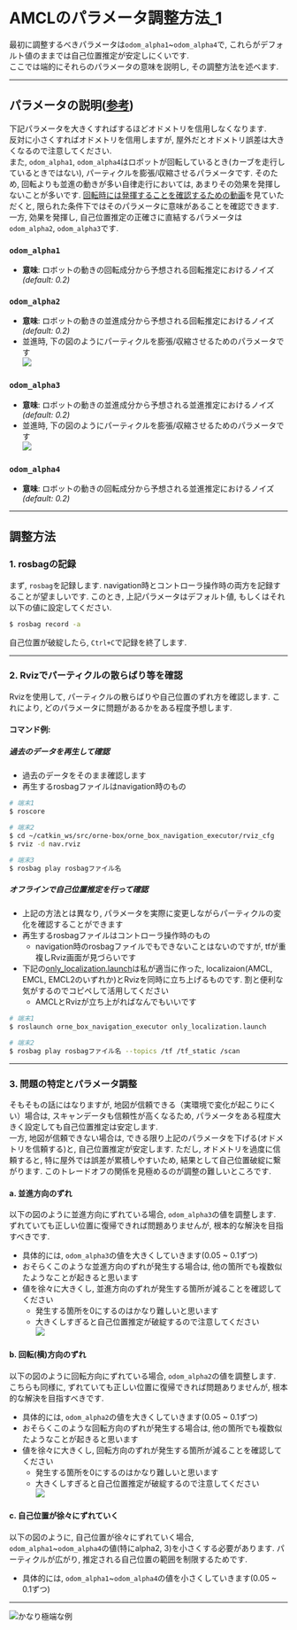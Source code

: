 # AMCLのパラメータ調整方法_1

最初に調整するべきパラメータは`odom_alpha1`~`odom_alpha4`で, これらがデフォルト値のままでは自己位置推定が安定しにくいです.      
ここでは端的にそれらのパラメータの意味を説明し, その調整方法を述べます.  

---

## パラメータの説明([参考](http://wiki.ros.org/amcl#Parameters))
下記パラメータを大きくすればするほどオドメトリを信用しなくなります.  
反対に小さくすればオドメトリを信用しますが, 屋外だとオドメトリ誤差は大きくなるので注意してください.  
また, `odom_alpha1`, `odom_alpha4`はロボットが回転しているとき(カーブを走行しているときではない), パーティクルを膨張/収縮させるパラメータです. そのため, 回転よりも並進の動きが多い自律走行においては, あまりその効果を発揮しないことが多いです. [回転時には発揮することを確認するための動画](https://youtu.be/rg_rXQvE8Ao)を見ていただくと, 限られた条件下ではそのパラメータに意味があることを確認できます.   
一方, 効果を発揮し, 自己位置推定の正確さに直結するパラメータは`odom_alpha2`, `odom_alpha3`です.  
### `odom_alpha1`
- **意味**: ロボットの動きの回転成分から予想される回転推定におけるノイズ *(default: 0.2)*
### `odom_alpha2`
- **意味**: ロボットの動きの並進成分から予想される回転推定におけるノイズ *(default: 0.2)*  
- 並進時, 下の図のようにパーティクルを膨張/収縮させるためのパラメータです  
![](images/abc_3.png)  

### `odom_alpha3`
- **意味**: ロボットの動きの並進成分から予想される並進推定におけるノイズ *(default: 0.2)*
- 並進時, 下の図のようにパーティクルを膨張/収縮させるためのパラメータです  
![](images/alpha3_big2.png)  

### `odom_alpha4`
- **意味**: ロボットの動きの回転成分から予想される並進推定におけるノイズ *(default: 0.2)*  

---

## 調整方法

### 1. rosbagの記録
まず, `rosbag`を記録します. navigation時とコントローラ操作時の両方を記録することが望ましいです. このとき, 上記パラメータはデフォルト値, もしくはそれ以下の値に設定してください. 

```bash
$ rosbag record -a
```

自己位置が破綻したら, `Ctrl+C`で記録を終了します.  

---

### 2. Rvizでパーティクルの散らばり等を確認
Rvizを使用して, パーティクルの散らばりや自己位置のずれ方を確認します. これにより, どのパラメータに問題があるかをある程度予想します.  

#### コマンド例:
##### 過去のデータを再生して確認
- 過去のデータをそのまま確認します
- 再生するrosbagファイルはnavigation時のもの
```bash
# 端末1
$ roscore

# 端末2
$ cd ~/catkin_ws/src/orne-box/orne_box_navigation_executor/rviz_cfg
$ rviz -d nav.rviz

# 端末3
$ rosbag play rosbagファイル名
```

##### オフラインで自己位置推定を行って確認
- 上記の方法とは異なり, パラメータを実際に変更しながらパーティクルの変化を確認することができます 
- 再生するrosbagファイルはコントローラ操作時のもの
  - navigation時のrosbagファイルでもできないことはないのですが, tfが重複しRviz画面が見づらいです
- 下記の[only_localization.launch](https://github.com/YuseiShiozawa/orne-box/blob/test4/orne_box_navigation_executor/launch/only_localization.launch)は私が適当に作った, localizaion(AMCL, EMCL, EMCL2のいずれか)とRvizを同時に立ち上げるものです. 割と便利な気がするのでコピペして活用してください 
  - AMCLとRvizが立ち上がればなんでもいいです
```bash
# 端末1
$ roslaunch orne_box_navigation_executor only_localization.launch 

# 端末2
$ rosbag play rosbagファイル名 --topics /tf /tf_static /scan
```


---

### 3. 問題の特定とパラメータ調整
そもそもの話にはなりますが, 地図が信頼できる（実環境で変化が起こりにくい）場合は, スキャンデータも信頼性が高くなるため, パラメータをある程度大きく設定しても自己位置推定は安定します.  
一方, 地図が信頼できない場合は, できる限り上記のパラメータを下げる(オドメトリを信頼する)と, 自己位置推定が安定します. ただし, オドメトリを過度に信頼すると, 特に屋外では誤差が累積しやすいため, 結果として自己位置破綻に繋がります. このトレードオフの関係を見極めるのが調整の難しいところです. 

#### a. 並進方向のずれ
以下の図のように並進方向にずれている場合, `odom_alpha3`の値を調整します.    
ずれていても正しい位置に復帰できれば問題ありませんが, 根本的な解決を目指すべきです.  

- 具体的には, `odom_alpha3`の値を大きくしていきます(0.05 ~ 0.1ずつ)  
- おそらくこのような並進方向のずれが発生する場合は, 他の箇所でも複数似たようなことが起きると思います
- 値を徐々に大きくし, 並進方向のずれが発生する箇所が減ることを確認してください  
  - 発生する箇所を0にするのはかなり難しいと思います
  - 大きくしすぎると自己位置推定が破綻するので注意してください   
![](images/tatezure.png)  

#### b. 回転(横)方向のずれ
以下の図のように回転方向にずれている場合, `odom_alpha2`の値を調整します.  
こちらも同様に, ずれていても正しい位置に復帰できれば問題ありませんが, 根本的な解決を目指すべきです.  

- 具体的には, `odom_alpha2`の値を大きくしていきます(0.05 ~ 0.1ずつ)  
- おそらくこのような回転方向のずれが発生する場合は, 他の箇所でも複数似たようなことが起きると思います
- 値を徐々に大きくし, 回転方向のずれが発生する箇所が減ることを確認してください  
  - 発生する箇所を0にするのはかなり難しいと思います
  - 大きくしすぎると自己位置推定が破綻するので注意してください  
![](images/yokozure.png)  

#### c. 自己位置が徐々にずれていく
以下の図のように, 自己位置が徐々にずれていく場合, `odom_alpha1`~`odom_alpha4`の値(特にalpha2, 3)を小さくする必要があります. パーティクルが広がり, 推定される自己位置の範囲を制限するためです.  
- 具体的には, `odom_alpha1`~`odom_alpha4`の値を小さくしていきます(0.05 ~ 0.1ずつ) 
---
![かなり極端な例](images/jump.gif) 
